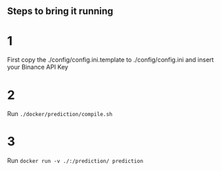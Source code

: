## Steps to bring it running

# 1
First copy the ./config/config.ini.template to ./config/config.ini and insert your Binance API Key

# 2
Run ```./docker/prediction/compile.sh```

# 3
Run ```docker run -v ./:/prediction/ prediction```